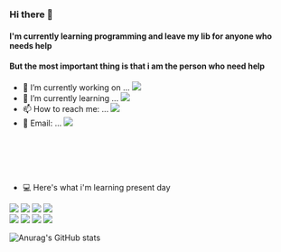 
### Hi there 👋

#### I'm currently learning programming and leave my lib for anyone who needs help
#### But the most important thing is that i am the person who need help

- 🔭 I’m currently working on ... <img src="https://img.shields.io/badge/Python-3776AB?style=plastic&logo=Python&logoColor=white">
- 🌱 I’m currently learning ... <img src="https://img.shields.io/badge/Tensorflow-FF6F00?style=plastic&logo=TensorFlow&logoColor=white">
- 📫 How to reach me: ... <a href="https://www.instagram.com/das_fef" target="_blank"><img src="https://img.shields.io/badge/Instagram-E4405F?style=plastic&logo=Instagram&logoColor=white"></a>
- 📧 Email: ... <img src="https://img.shields.io/badge/mealhouse3377@gmail.com-EA4335?style=plastic&logo=Gmail&logoColor=white">

<br>
<br>
<br>
<br>

- 💻 Here's what i'm learning present day

<img src="https://img.shields.io/badge/Python-3776AB?style=plastic&logo=Python&logoColor=white"> <img src="https://img.shields.io/badge/Django-092E20?style=plastic&logo=Django&logoColor=white"> <img src="https://img.shields.io/badge/Tensorflow-FF6F00?style=plastic&logo=TensorFlow&logoColor=white"> <img src="https://img.shields.io/badge/R-276DC3?style=plastic&logo=R&logoColor=white"><br> 
<img src="https://img.shields.io/badge/MySql-4479A1?style=plastic&logo=MySql&logoColor=white"> <img src="https://img.shields.io/badge/Jupyter-F37626?style=plastic&logo=Jupyter&logoColor=white"> <img src="https://img.shields.io/badge/Qt-41CD52?style=plastic&logo=Qt&logoColor=white"> <img src="https://img.shields.io/badge/SQLite-003B57?style=plastic&logo=SQLite&logoColor=white">



![Anurag's GitHub stats](https://github-readme-stats.vercel.app/api?username=dasfef&show_icons=true&theme=cobalt)
</div>
